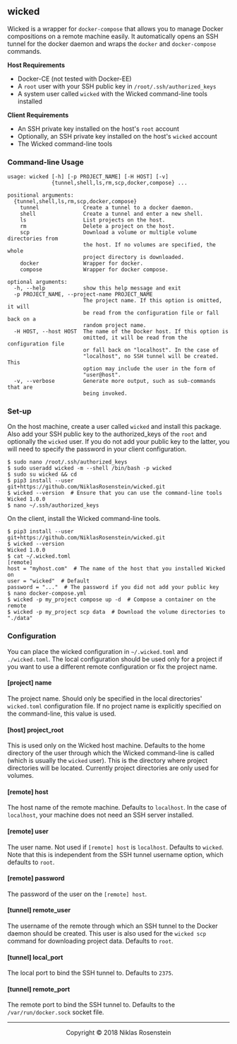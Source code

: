 ## wicked

Wicked is a wrapper for `docker-compose` that allows you to manage Docker
compositions on a remote machine easily. It automatically opens an SSH tunnel
for the docker daemon and wraps the `docker` and `docker-compose` commands.

__Host Requirements__

* Docker-CE (not tested with Docker-EE)
* A `root` user with your SSH public key in `/root/.ssh/authorized_keys`
* A system user called `wicked` with the Wicked command-line tools installed

__Client Requirements__

* An SSH private key installed on the host's `root` account
* Optionally, an SSH private key installed on the host's `wicked` account
* The Wicked command-line tools

### Command-line Usage

```
usage: wicked [-h] [-p PROJECT_NAME] [-H HOST] [-v]
              {tunnel,shell,ls,rm,scp,docker,compose} ...

positional arguments:
  {tunnel,shell,ls,rm,scp,docker,compose}
    tunnel              Create a tunnel to a docker daemon.
    shell               Create a tunnel and enter a new shell.
    ls                  List projects on the host.
    rm                  Delete a project on the host.
    scp                 Download a volume or multiple volume directories from
                        the host. If no volumes are specified, the whole
                        project directory is downloaded.
    docker              Wrapper for docker.
    compose             Wrapper for docker compose.

optional arguments:
  -h, --help            show this help message and exit
  -p PROJECT_NAME, --project-name PROJECT_NAME
                        The project name. If this option is omitted, it will
                        be read from the configuration file or fall back on a
                        random project name.
  -H HOST, --host HOST  The name of the Docker host. If this option is
                        omitted, it will be read from the configuration file
                        or fall back on "localhost". In the case of
                        "localhost", no SSH tunnel will be created. This
                        option may include the user in the form of
                        "user@host".
  -v, --verbose         Generate more output, such as sub-commands that are
                        being invoked.
```

### Set-up

On the host machine, create a user called `wicked` and install this package.
Also add your SSH public key to the authorized_keys of the `root` and
optionally the `wicked` user. If you do not add your public key to the latter,
you will need to specify the password in your client configuration.

    $ sudo nano /root/.ssh/authorized_keys
    $ sudo useradd wicked -m --shell /bin/bash -p wicked
    $ sudo su wicked && cd
    $ pip3 install --user git+https://github.com/NiklasRosenstein/wicked.git
    $ wicked --version  # Ensure that you can use the command-line tools
    Wicked 1.0.0
    $ nano ~/.ssh/authorized_keys

On the client, install the Wicked command-line tools.

    $ pip3 install --user git+https://github.com/NiklasRosenstein/wicked.git
    $ wicked --version
    Wicked 1.0.0
    $ cat ~/.wicked.toml
    [remote]
    host = "myhost.com"  # The name of the host that you installed Wicked on
    user = "wicked"  # Default
    password = "..."  # The password if you did not add your public key
    $ nano docker-compose.yml
    $ wicked -p my_project compose up -d  # Compose a container on the remote
    $ wicked -p my_project scp data  # Download the volume directories to "./data"

### Configuration

You can place the wicked configuration in `~/.wicked.toml` and `./wicked.toml`.
The local configuration should be used only for a project if you want to use a
different remote configuration or fix the project name.

#### [project] name

The project name. Should only be specified in the local directories'
`wicked.toml` configuration file. If no project name is explicitly specified
on the command-line, this value is used.

#### [host] project_root

This is used only on the Wicked host machine. Defaults to the home directory
of the user through which the Wicked command-line is called (which is usually
the `wicked` user). This is the directory where project directories will be
located. Currently project directories are only used for volumes.

#### [remote] host

The host name of the remote machine. Defaults to `localhost`. In the case of
`localhost`, your machine does not need an SSH server installed.

#### [remote] user

The user name. Not used if `[remote] host` is `localhost`. Defaults to
`wicked`. Note that this is independent from the SSH tunnel username option,
which defaults to `root`.

#### [remote] password

The password of the user on the `[remote] host`.

#### [tunnel] remote_user

The username of the remote through which an SSH tunnel to the Docker daemon
should be created. This user is also used for the `wicked scp` command for
downloading project data. Defaults to `root`.

#### [tunnel] local_port

The local port to bind the SSH tunnel to. Defaults to `2375`.

#### [tunnel] remote_port

The remote port to bind the SSH tunnel to. Defaults to the
`/var/run/docker.sock` socket file.

---

<p align="center">Copyright &copy; 2018 Niklas Rosenstein</p>
